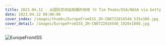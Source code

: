 ```yaml
---
title: 2023.04.12 - 从国际空间站拍摄的地球 (© Tim Peake/ESA/NASA via Getty Images)
date: 2023.04.12 00:00:00
cover_index: /images/thumbs/EuropeFromISS_ZH-CN0722816540_533x300.jpg
cover_detail: /images/EuropeFromISS_ZH-CN0722816540_1920x1080.jpg
---
```


![EuropeFromISS](/images/EuropeFromISS_ZH-CN0722816540_1920x1080.jpg)
